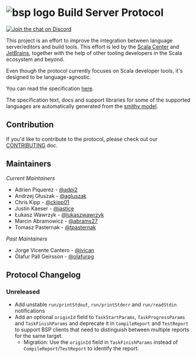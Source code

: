 # ![bsp logo](resources/buildServerProtocol64.svg) Build Server Protocol

[![Join the chat on Discord](https://badgen.net/badge/icon/discord?icon=discord&label)](https://discord.gg/7tMENrnv8p)

This project is an effort to improve the integration between language
server/editors and build tools. This effort is led by the [Scala
Center](https://scala.epfl.ch/) and [JetBrains](https://www.jetbrains.com/),
together with the help of other tooling developers in the Scala ecosystem and
beyond.

Even though the protocol currently focuses on Scala developer tools, it's
designed to be language-agnostic.

You can read the specification [here](https://build-server-protocol.github.io/docs/specification).

The specification text, docs and support libraries for some of the supported languages are automatically
generated from the [smithy model](spec/src/main/resources/META-INF/smithy/bsp/bsp.smithy).

## Contribution

If you'd like to contribute to the protocol, please check out our
[CONTRIBUTING](./CONTRIBUTING.md) doc.

## Maintainers

_Current Maintainers_

- Adrien Piquerez - [@adpi2](https://github.com/adpi2)
- Andrzej Głuszak - [@agluszak](https://github.com/agluszak)
- Chris Kipp - [@ckipp01](https://github.com/ckipp01)
- Justin Kaeser - [@jastice](https://github.com/jastice)
- Łukasz Wawrzyk - [@lukaszwawrzyk](https://github.com/lukaszwawrzyk)
- Marcin Abramowicz - [@abrams27](https://github.com/abrams27)
- Tomasz Pasternak - [@tpasternak](https://github.com/tpasternak)

_Past Maintainers_

- Jorge Vicente Cantero - [@jvican](https://github.com/jvican)
- Ólafur Páll Geirsson - [@olafurpg](https://github.com/olafurpg)

## Protocol Changelog

### Unreleased

- Add unstable `run/printStdout`, `run/printStderr` and `run/readStdin` notifications
- Add an optional `originId` field to `TaskStartParams`, `TaskProgressParams` and `TaskFinishParams`
  and deprecate it in `CompileReport` and `TestReport` to support BSP clients that need to distinguish
  between multiple reports for the same target.
  - Migration: Use the `originId` field in `TaskFinishParams` instead of `CompileReport`/`TestReport`
    to identify the report.
